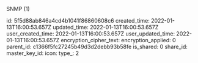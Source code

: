 SNMP (1)

id: 5f5d88ab846a4cd4b1041f86860608c6
created_time: 2022-01-13T16:00:53.657Z
updated_time: 2022-01-13T16:00:53.657Z
user_created_time: 2022-01-13T16:00:53.657Z
user_updated_time: 2022-01-13T16:00:53.657Z
encryption_cipher_text: 
encryption_applied: 0
parent_id: c1366f5fc27245b49d3d2debb93b58fe
is_shared: 0
share_id: 
master_key_id: 
icon: 
type_: 2